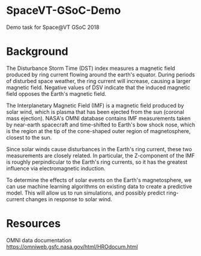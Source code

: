 # SpaceVT-GSoC-Demo
Demo task for Space@VT GSoC 2018

# Background


The Disturbance Storm Time (DST) index measures a magnetic field produced by ring current flowing around the earth's equator. During periods of disturbed space weather, the ring current will increase, causing a larger magnetic field. Negative values of DSV indicate that the induced magnetic field opposes the Earth's magnetic field.


The Interplanetary Magnetic Field (IMF) is a magnetic field produced by solar wind, which is plasma that has been ejected from the sun (coronal mass ejection). NASA's OMNI database contains IMF measurements taken by near-earth spacecraft and time-shifted to Earth's bow shock nose, which is the region at the tip of the cone-shaped outer region of magnetosphere, closest to the sun.


Since solar winds cause disturbances in the Earth's ring current, these two measurements are closely related. In particular, the Z-component of the IMF is roughly perpindicular to the Earth's ring currents, so it has the greatest influence via electromagnetic induction.


To determine the effects of solar events on the Earth's magnetosphere, we can use machine learning algorithms on existing data to create a predictive model. This will allow us to run simulations, and possibly predict ring-current changes in response to solar wind.


# Resources
OMNI data documentation
https://omniweb.gsfc.nasa.gov/html/HROdocum.html
